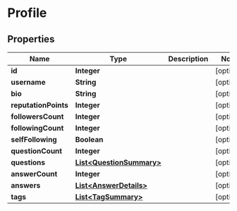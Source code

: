 

# Profile


## Properties

| Name | Type | Description | Notes |
|------------ | ------------- | ------------- | -------------|
|**id** | **Integer** |  |  [optional] |
|**username** | **String** |  |  [optional] |
|**bio** | **String** |  |  [optional] |
|**reputationPoints** | **Integer** |  |  [optional] |
|**followersCount** | **Integer** |  |  [optional] |
|**followingCount** | **Integer** |  |  [optional] |
|**selfFollowing** | **Boolean** |  |  [optional] |
|**questionCount** | **Integer** |  |  [optional] |
|**questions** | [**List&lt;QuestionSummary&gt;**](QuestionSummary.md) |  |  [optional] |
|**answerCount** | **Integer** |  |  [optional] |
|**answers** | [**List&lt;AnswerDetails&gt;**](AnswerDetails.md) |  |  [optional] |
|**tags** | [**List&lt;TagSummary&gt;**](TagSummary.md) |  |  [optional] |



